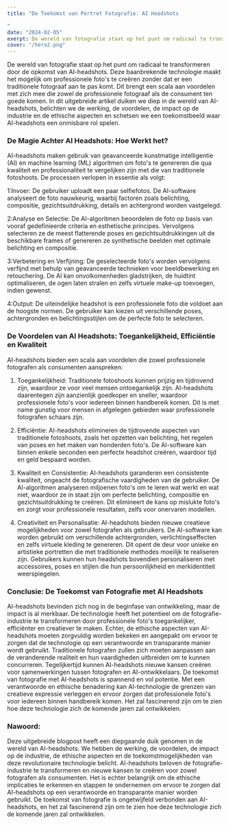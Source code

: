 ```yaml
---
title: "De Toekomst van Portret Fotografie: AI Headshots

"
date: "2024-02-05"
exerpt: De wereld van fotografie staat op het punt om radicaal te transformeren door de opkomst van AI-headshots....
cover: "/hero2.png"
---
```


De wereld van fotografie staat op het punt om radicaal te transformeren door de opkomst van AI-headshots. Deze baanbrekende technologie maakt het mogelijk om professionele foto's te creëren zonder dat er een traditionele fotograaf aan te pas komt. Dit brengt een scala aan voordelen met zich mee die zowel de professionele fotograaf als de consument ten goede komen. In dit uitgebreide artikel duiken we diep in de wereld van AI-headshots, belichten we de werking, de voordelen, de impact op de industrie en de ethische aspecten en schetsen we een toekomstbeeld waar AI-headshots een onmisbare rol spelen.

### De Magie Achter AI Headshots: Hoe Werkt het?

AI-headshots maken gebruik van geavanceerde kunstmatige intelligentie (AI) en machine learning (ML) algoritmen om foto's te genereren die qua kwaliteit en professionaliteit te vergelijken zijn met die van traditionele fotoshoots. De processen verlopen in essentie als volgt:

1:Invoer: De gebruiker uploadt een paar selfiefotos. De AI-software analyseert de foto nauwkeurig, waarbij factoren zoals belichting, compositie, gezichtsuitdrukking, details en achtergrond worden vastgelegd.

2:Analyse en Selectie: De AI-algoritmen beoordelen de foto op basis van vooraf gedefinieerde criteria en esthetische principes. Vervolgens selecteren ze de meest flatterende poses en gezichtsuitdrukkingen uit de beschikbare frames of genereren ze synthetische beelden met optimale belichting en compositie.

3:Verbetering en Verfijning: De geselecteerde foto's worden vervolgens verfijnd met behulp van geavanceerde technieken voor beeldbewerking en retouchering. De AI kan onvolkomenheden gladstrijken, de huidtint optimaliseren, de ogen laten stralen en zelfs virtuele make-up toevoegen, indien gewenst.

4:Output: De uiteindelijke headshot is een professionele foto die voldoet aan de hoogste normen. De gebruiker kan kiezen uit verschillende poses, achtergronden en belichtingsstijlen om de perfecte foto te selecteren.

### De Voordelen van AI Headshots: Toegankelijkheid, Efficiëntie en Kwaliteit

AI-headshots bieden een scala aan voordelen die zowel professionele fotografen als consumenten aanspreken:

1. Toegankelijkheid: Traditionele fotoshoots kunnen prijzig en tijdrovend zijn, waardoor ze voor veel mensen ontoegankelijk zijn. AI-headshots daarentegen zijn aanzienlijk goedkoper en sneller, waardoor professionele foto's voor iedereen binnen handbereik komen. Dit is met name gunstig voor mensen in afgelegen gebieden waar professionele fotografen schaars zijn.

2. Efficiëntie: AI-headshots elimineren de tijdrovende aspecten van traditionele fotoshoots, zoals het opzetten van belichting, het regelen van poses en het maken van honderden foto's. De AI-software kan binnen enkele seconden een perfecte headshot creëren, waardoor tijd en geld bespaard worden.

3. Kwaliteit en Consistentie: AI-headshots garanderen een consistente kwaliteit, ongeacht de fotografische vaardigheden van de gebruiker. De AI-algoritmen analyseren miljoenen foto's om te leren wat werkt en wat niet, waardoor ze in staat zijn om perfecte belichting, compositie en gezichtsuitdrukking te creëren. Dit elimineert de kans op mislukte foto's en zorgt voor professionele resultaten, zelfs voor onervaren modellen.

4. Creativiteit en Personalisatie: AI-headshots bieden nieuwe creatieve mogelijkheden voor zowel fotografen als gebruikers. De AI-software kan worden gebruikt om verschillende achtergronden, verlichtingseffecten en zelfs virtuele kleding te genereren. Dit opent de deur voor unieke en artistieke portretten die met traditionele methodes moeilijk te realiseren zijn. Gebruikers kunnen hun headshots bovendien personaliseren met accessoires, poses en stijlen die hun persoonlijkheid en merkidentiteit weerspiegelen.

### Conclusie: De Toekomst van Fotografie met AI Headshots

AI-headshots bevinden zich nog in de beginfase van ontwikkeling, maar de impact is al merkbaar. De technologie heeft het potentieel om de fotografie-industrie te transformeren door professionele foto's toegankelijker, efficiënter en creatiever te maken. Echter, de ethische aspecten van AI-headshots moeten zorgvuldig worden bekeken en aangepakt om ervoor te zorgen dat de technologie op een verantwoorde en transparante manier wordt gebruikt.
Traditionele fotografen zullen zich moeten aanpassen aan de veranderende realiteit en hun vaardigheden uitbreiden om te kunnen concurreren. Tegelijkertijd kunnen AI-headshots nieuwe kansen creëren voor samenwerkingen tussen fotografen en AI-ontwikkelaars.
De toekomst van fotografie met AI-headshots is spannend en vol potentie. Met een verantwoorde en ethische benadering kan AI-technologie de grenzen van creatieve expressie verleggen en ervoor zorgen dat professionele foto's voor iedereen binnen handbereik komen. Het zal fascinerend zijn om te zien hoe deze technologie zich de komende jaren zal ontwikkelen.

### Nawoord:

Deze uitgebreide blogpost heeft een diepgaande duik genomen in de wereld van AI-headshots. We hebben de werking, de voordelen, de impact op de industrie, de ethische aspecten en de toekomstmogelijkheden van deze revolutionaire technologie belicht. AI-headshots beloven de fotografie-industrie te transformeren en nieuwe kansen te creëren voor zowel fotografen als consumenten. Het is echter belangrijk om de ethische implicaties te erkennen en stappen te ondernemen om ervoor te zorgen dat AI-headshots op een verantwoorde en transparante manier worden gebruikt. De toekomst van fotografie is ongetwijfeld verbonden aan AI-headshots, en het zal fascinerend zijn om te zien hoe deze technologie zich de komende jaren zal ontwikkelen.
